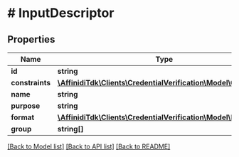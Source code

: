 # # InputDescriptor

## Properties

| Name            | Type                                                                                | Description | Notes      |
| --------------- | ----------------------------------------------------------------------------------- | ----------- | ---------- |
| **id**          | **string**                                                                          |             |
| **constraints** | [**\AffinidiTdk\Clients\CredentialVerification\Model\Constraints**](Constraints.md) |             |
| **name**        | **string**                                                                          |             | [optional] |
| **purpose**     | **string**                                                                          |             | [optional] |
| **format**      | [**\AffinidiTdk\Clients\CredentialVerification\Model\Format**](Format.md)           |             | [optional] |
| **group**       | **string[]**                                                                        |             | [optional] |

[[Back to Model list]](../../README.md#models) [[Back to API list]](../../README.md#endpoints) [[Back to README]](../../README.md)
